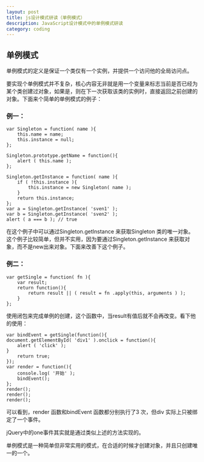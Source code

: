 ```yaml
---
layout: post
title: js设计模式研读（单例模式）
description: JavaScript设计模式中的单例模式研读
category: coding
---
```


## 单例模式

单例模式的定义是保证一个类仅有一个实例，并提供一个访问他的全局访问点。

要实现个单例模式并不复杂，核心内容无非就是用一个变量来标志当前是否已经为某个类创建过对象，如果是，则在下一次获取该类的实例时，直接返回之前创建的对象。下面来个简单的单例模式的例子：

### 例一：

    var Singleton = function( name ){
        this.name = name;
        this.instance = null;
    };

    Singleton.prototype.getName = function(){
        alert ( this.name );
    };

    Singleton.getInstance = function( name ){
        if ( !this.instance ){
            this.instance = new Singleton( name );
        }
        return this.instance;
    };
    var a = Singleton.getInstance( 'sven1' );
    var b = Singleton.getInstance( 'sven2' );
    alert ( a === b ); // true

在这个例子中可以通过Singleton.getInstance 来获取Singleton 类的唯一对象。这个例子比较简单，但并不实用，因为要通过Singleton.getInstance 来获取对象，而不是new出来对象。下面来改善下这个例子。

### 例二：

    var getSingle = function( fn ){
        var result;
        return function(){
            return result || ( result = fn .apply(this, arguments ) );
        }
    };

使用闭包来完成单例的创建，这个函数中，当result有值后就不会再改变。看下他的使用：

    var bindEvent = getSingle(function(){
    document.getElementById( 'div1' ).onclick = function(){
        alert ( 'click' );
    }
        return true;
    });
    var render = function(){
        console.log( '开始' );
        bindEvent();
    };
    render();
    render();
    render();

可以看到，render 函数和bindEvent 函数都分别执行了3 次，但div 实际上只被绑定了一个事件。

jQuery中的one事件其实就是通过类似上述的方法实现的。

单例模式是一种简单但非常实用的模式，在合适的时候才创建对象，并且只创建唯一的一个。